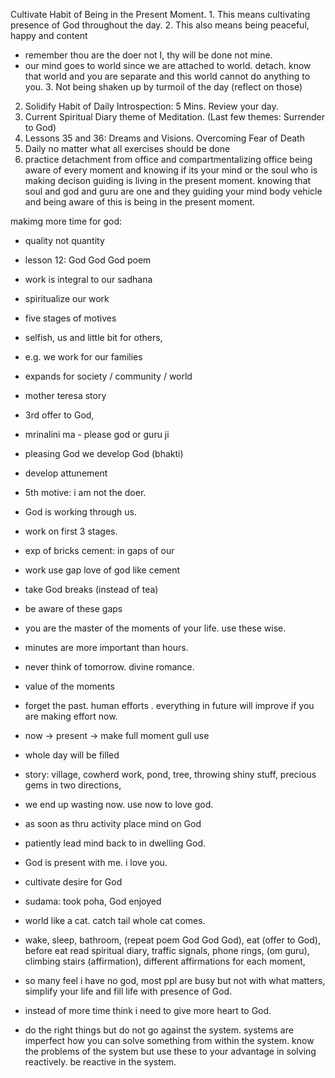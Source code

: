 Cultivate Habit of Being in the Present Moment. 
	1. This means cultivating presence of God throughout the day. 
	2. This also means being peaceful, happy and content
- remember thou are the doer not I, thy will be done not mine.
- our mind goes to world since we are attached to world. detach. know that world and you are separate and this world cannot do anything to you. 
	3. Not being shaken up by turmoil of the day (reflect on those)
2. Solidify Habit of Daily Introspection: 5 Mins. Review your day. 
3. Current Spiritual Diary theme of Meditation. (Last few themes: Surrender to God)
4. Lessons 35 and 36: Dreams and Visions. Overcoming Fear of Death 
5. Daily no matter what all exercises should be done
6. practice detachment from office and compartmentalizing office 
being aware of every moment and knowing if its your mind or the soul who is making decison guiding is living in the present moment. knowing that soul and god and guru are one and they guiding your mind body vehicle and being aware of this is being in the present moment. 

makimg more time for god:
- quality not quantity 
- lesson 12: God God God poem
- work is integral to our sadhana
- spiritualize our work
- five stages of motives 
- selfish, us and little bit for others,
- e.g. we work for our families
- expands for society / community / world
- mother teresa story 
- 3rd offer to God, 
- mrinalini ma - please god or guru ji
- pleasing God we develop God (bhakti)
- develop attunement 
- 5th motive: i am not the doer. 
- God is working through us. 
- work on first 3 stages. 
- exp of bricks cement: in gaps of our
- work use gap love of god like cement
- take God breaks (instead of tea)
- be aware of these gaps 
- you are the master of the moments of your life. use these wise.
- minutes are more important than hours. 
- never think of tomorrow. divine romance. 
- value of the moments 
- forget the past. human efforts . everything in future will improve if you are making effort now. 
- now -> present -> make full moment gull use
- whole day will be filled 
- story: village, cowherd work, pond, tree, throwing shiny stuff, precious gems in two directions, 
- we end up wasting now. use now to love god. 
- as soon as thru activity place mind on God
- patiently lead mind back to in dwelling God.
- God is present with me. i love you. 
- cultivate desire for God 
- sudama: took poha, God enjoyed 
- world like a cat. catch tail whole cat comes.
- wake, sleep, bathroom, (repeat poem God God God), eat (offer to God), before eat read spiritual diary, traffic signals, phone rings, (om guru), climbing stairs (affirmation), different affirmations for each moment, 
- so many feel i have no god, most ppl are busy but not with what matters, simplify your life and fill life with presence of God. 
- instead of more time think i need to give more heart to God. 

- do the right things but do not 
go against the system. systems are imperfect
how you can solve something from within
the system. know the problems of the system
but use these to your advantage in solving 
reactively. 
be reactive in the system. 




